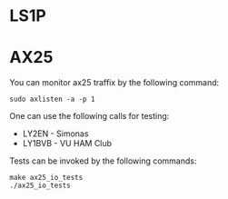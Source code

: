 

LS1P
====


AX25
====

You can monitor ax25 traffix by the following command:

    sudo axlisten -a -p 1

One can use the following calls for testing:

  * LY2EN - Simonas
  * LY1BVB - VU HAM Club

Tests can be invoked by the following commands:

    make ax25_io_tests
    ./ax25_io_tests


